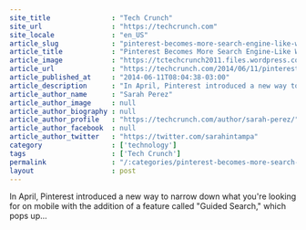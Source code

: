 ```yaml
---
site_title               : "Tech Crunch"
site_url                 : "https://techcrunch.com"
site_locale              : "en_US"
article_slug             : "pinterest-becomes-more-search-engine-like-with-the-launch-of-guided-search-on-the-web"
article_title            : "Pinterest Becomes More Search Engine-Like With The Launch Of Guided Search On The Web"
article_image            : "https://tctechcrunch2011.files.wordpress.com/2014/06/pinterest-guidedsearch.jpg?w=764&h=400&crop=1"
article_url              : "https://techcrunch.com/2014/06/11/pinterest-becomes-more-search-engine-like-with-the-launch-of-guided-search-on-the-web/"
article_published_at     : "2014-06-11T08:04:38-03:00"
article_description      : "In April, Pinterest introduced a new way to narrow down what you're looking for on mobile with the addition of a feature called 'Guided Search,' which pops up..."
article_author_name      : "Sarah Perez"
article_author_image     : null
article_author_biography : null
article_author_profile   : "https://techcrunch.com/author/sarah-perez/"
article_author_facebook  : null
article_author_twitter   : "https://twitter.com/sarahintampa"
category                 : ['technology']
tags                     : ['Tech Crunch']
permalink                : "/:categories/pinterest-becomes-more-search-engine-like-with-the-launch-of-guided-search-on-the-web/"
layout                   : post
---
```


In April, Pinterest introduced a new way to narrow down what you're looking for on mobile with the addition of a feature called "Guided Search," which pops up...
